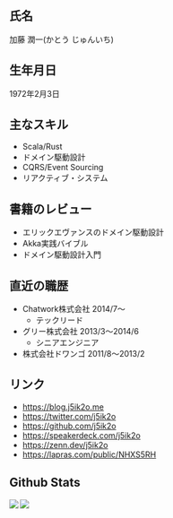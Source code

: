 <!--
**j5ik2o/j5ik2o** is a ✨ _special_ ✨ repository because its `README.md` (this file) appears on your GitHub profile.

Here are some ideas to get you started:

- 🔭 I’m currently working on ...
- 🌱 I’m currently learning ...
- 👯 I’m looking to collaborate on ...
- 🤔 I’m looking for help with ...
- 💬 Ask me about ...
- 📫 How to reach me: ...
- 😄 Pronouns: ...
- ⚡ Fun fact: ...
-->

## 氏名

加藤 潤一(かとう じゅんいち)

## 生年月日

1972年2月3日

## 主なスキル

- Scala/Rust
- ドメイン駆動設計
- CQRS/Event Sourcing
- リアクティブ・システム

## 書籍のレビュー

- エリックエヴァンスのドメイン駆動設計
- Akka実践バイブル
- ドメイン駆動設計入門

## 直近の職歴

- Chatwork株式会社 2014/7〜
  - テックリード
- グリー株式会社 2013/3〜2014/6
  - シニアエンジニア
- 株式会社ドワンゴ 2011/8〜2013/2

## リンク

- https://blog.j5ik2o.me
- https://twitter.com/j5ik2o
- https://github.com/j5ik2o
- https://speakerdeck.com/j5ik2o
- https://zenn.dev/j5ik2o
- https://lapras.com/public/NHXS5RH

## Github Stats

<a href="https://github.com/anuraghazra/github-readme-stats">
  <img align="left" src="https://github-readme-stats.vercel.app/api?username=j5ik2o&count_private=true&show_icons=true" />
</a>
<a href="https://github.com/anuraghazra/github-readme-stats">
  <img align="left" src="https://github-readme-stats.vercel.app/api/top-langs/?username=j5ik2o" />
</a>
